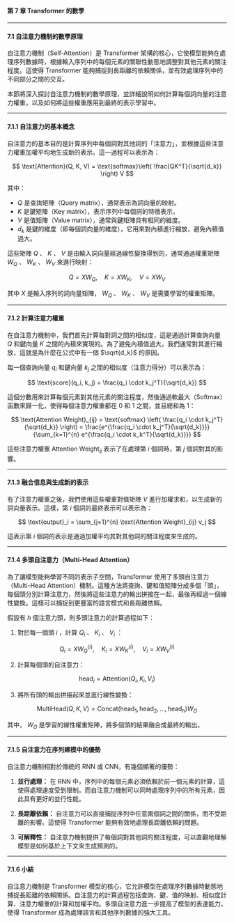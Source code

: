#### **第 7 章 Transformer 的數學**

---

#### **7.1 自注意力機制的數學原理**

自注意力機制（Self-Attention）是 Transformer 架構的核心，它使模型能夠在處理序列數據時，根據輸入序列中的每個元素的關聯性動態地調整對其他元素的關注程度。這使得 Transformer 能夠捕捉到長距離的依賴關係，並有效處理序列中的不同部分之間的交互。

本節將深入探討自注意力機制的數學原理，並詳細說明如何計算每個詞向量的注意力權重，以及如何將這些權重應用到最終的表示學習中。

---

#### **7.1.1 自注意力的基本概念**

自注意力的基本目的是計算序列中每個詞對其他詞的「注意力」，並根據這些注意力權重加權平均地生成新的表示。這一過程可以表示為：


$$
\text{Attention}(Q, K, V) = \text{softmax}\left( \frac{QK^T}{\sqrt{d_k}} \right) V
$$


其中：
-  $Q$  是查詢矩陣（Query matrix），通常表示為詞向量的映射。
-  $K$  是鍵矩陣（Key matrix），表示序列中每個詞的特徵表示。
-  $V$  是值矩陣（Value matrix），通常與鍵矩陣具有相同的維度。
-  $d_k$  是鍵的維度（即每個詞向量的維度），它用來對內積進行縮放，避免內積值過大。

這些矩陣  $Q$ 、 $K$ 、 $V$  是由輸入詞向量經過線性變換得到的，通常通過權重矩陣  $W_Q$ 、 $W_K$ 、 $W_V$  來進行映射：


$$
Q = X W_Q, \quad K = X W_K, \quad V = X W_V
$$


其中  $X$  是輸入序列的詞向量矩陣， $W_Q$ 、 $W_K$ 、 $W_V$  是需要學習的權重矩陣。

---

#### **7.1.2 計算注意力權重**

在自注意力機制中，我們首先計算每對詞之間的相似度，這是通過計算查詢向量  $Q$  和鍵向量  $K$  之間的內積來實現的。為了避免內積值過大，我們通常對其進行縮放，這就是為什麼在公式中有一個  $\sqrt{d_k}$  的原因。

每一個查詢向量  $q_i$  和鍵向量  $k_j$  之間的相似度（注意力得分）可以表示為：


$$
\text{score}(q_i, k_j) = \frac{q_i \cdot k_j^T}{\sqrt{d_k}}
$$


這個分數用來計算每個元素對其他元素的關注程度，然後通過軟最大（Softmax）函數來歸一化，使得每個注意力權重都在 0 和 1 之間，並且總和為 1：


$$
\text{Attention Weight}_{ij} = \text{softmax} \left( \frac{q_i \cdot k_j^T}{\sqrt{d_k}} \right) = \frac{e^{\frac{q_i \cdot k_j^T}{\sqrt{d_k}}}}{\sum_{k=1}^{n} e^{\frac{q_i \cdot k_k^T}{\sqrt{d_k}}}}
$$


這些注意力權重  $\text{Attention Weight}_{ij}$  表示了在處理第  $i$  個詞時，第  $j$  個詞對其的影響。

---

#### **7.1.3 融合信息與生成新的表示**

有了注意力權重之後，我們使用這些權重對值矩陣  $V$  進行加權求和，以生成新的詞向量表示。這樣，第  $i$  個詞的最終表示可以表示為：


$$
\text{output}_i = \sum_{j=1}^{n} \text{Attention Weight}_{ij} v_j
$$


這表示第  $i$  個詞的表示是通過加權平均其對其他詞的關注程度來生成的。

---

#### **7.1.4 多頭自注意力（Multi-Head Attention）**

為了讓模型能夠學習不同的表示子空間，Transformer 使用了多頭自注意力（Multi-Head Attention）機制。這種方法將查詢、鍵和值矩陣分成多個「頭」，每個頭分別計算注意力，然後將這些注意力的輸出拼接在一起，最後再經過一個線性變換。這樣可以捕捉到更豐富的語言模式和長距離依賴。

假設有  $h$  個注意力頭，則多頭注意力的計算過程如下：

1. 對於每一個頭  $i$ ，計算  $Q_i$ 、 $K_i$ 、 $V_i$ ：

$$
   Q_i = X W_Q^{(i)}, \quad K_i = X W_K^{(i)}, \quad V_i = X W_V^{(i)}
$$


2. 計算每個頭的自注意力：

$$
   \text{head}_i = \text{Attention}(Q_i, K_i, V_i)
$$


3. 將所有頭的輸出拼接起來並進行線性變換：

$$
   \text{MultiHead}(Q, K, V) = \text{Concat}(\text{head}_1, \text{head}_2, \dots, \text{head}_h) W_O
$$


其中， $W_O$  是學習的線性權重矩陣，將多個頭的結果融合成最終的輸出。

---

#### **7.1.5 自注意力在序列建模中的優勢**

自注意力機制相對於傳統的 RNN 或 CNN，有幾個顯著的優勢：
1. **並行處理：** 在 RNN 中，序列中的每個元素必須依賴於前一個元素的計算，這使得處理速度受到限制。而自注意力機制可以同時處理序列中的所有元素，因此具有更好的並行性能。
   
2. **長距離依賴：** 自注意力可以直接捕捉序列中任意兩個詞之間的關係，而不受距離的影響。這使得 Transformer 能夠有效地處理長距離依賴的問題。

3. **可解釋性：** 自注意力機制提供了每個詞對其他詞的關注程度，可以直觀地理解模型是如何基於上下文來生成預測的。

---

#### **7.1.6 小結**

自注意力機制是 Transformer 模型的核心，它允許模型在處理序列數據時動態地捕捉長距離的依賴關係。自注意力的計算過程包括查詢、鍵、值的映射、相似度計算、注意力權重的計算和加權平均。多頭自注意力進一步提高了模型的表達能力，使得 Transformer 成為處理語言和其他序列數據的強大工具。